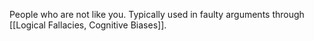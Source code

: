 People who are not like you. Typically used in faulty arguments through [[Logical Fallacies, Cognitive Biases]].